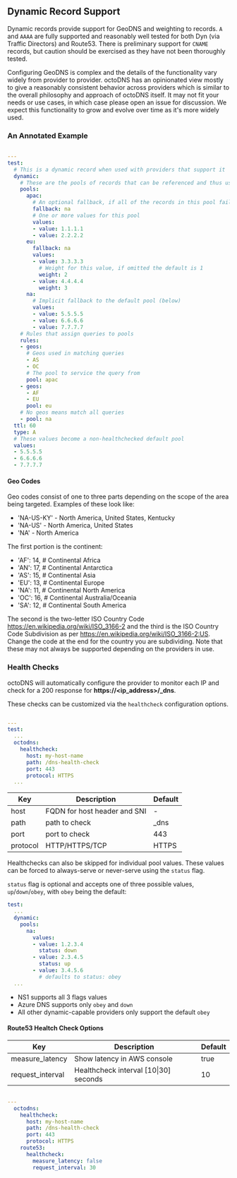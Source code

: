 ## Dynamic Record Support

Dynamic records provide support for GeoDNS and weighting to records. `A` and `AAAA` are fully supported and reasonably well tested for both Dyn (via Traffic Directors) and Route53. There is preliminary support for `CNAME` records, but caution should be exercised as they have not been thoroughly tested.

Configuring GeoDNS is complex and the details of the functionality vary widely from provider to provider. octoDNS has an opinionated view mostly to give a reasonably consistent behavior across providers which is similar to the overall philosophy and approach of octoDNS itself. It may not fit your needs or use cases, in which case please open an issue for discussion. We expect this functionality to grow and evolve over time as it's more widely used.

### An Annotated Example

```yaml

---
test:
  # This is a dynamic record when used with providers that support it
  dynamic:
    # These are the pools of records that can be referenced and thus used by rules
    pools:
      apac:
        # An optional fallback, if all of the records in this pool fail this pool should be tried
        fallback: na
        # One or more values for this pool
        values:
        - value: 1.1.1.1
        - value: 2.2.2.2
      eu:
        fallback: na
        values:
        - value: 3.3.3.3
          # Weight for this value, if omitted the default is 1
          weight: 2
        - value: 4.4.4.4
          weight: 3
      na:
        # Implicit fallback to the default pool (below)
        values:
        - value: 5.5.5.5
        - value: 6.6.6.6
        - value: 7.7.7.7
    # Rules that assign queries to pools
    rules:
    - geos:
      # Geos used in matching queries
      - AS
      - OC
      # The pool to service the query from
      pool: apac
    - geos:
      - AF
      - EU
      pool: eu
    # No geos means match all queries
    - pool: na
  ttl: 60
  type: A
  # These values become a non-healthchecked default pool
  values:
  - 5.5.5.5
  - 6.6.6.6
  - 7.7.7.7
```

#### Geo Codes

Geo codes consist of one to three parts depending on the scope of the area being targeted. Examples of these look like:

* 'NA-US-KY' - North America, United States, Kentucky
* 'NA-US' - North America, United States
* 'NA' - North America

The first portion is the continent:

* 'AF': 14,  # Continental Africa
* 'AN': 17,  # Continental Antarctica
* 'AS': 15,  # Continental Asia
* 'EU': 13,  # Continental Europe
* 'NA': 11,  # Continental North America
* 'OC': 16,  # Continental Australia/Oceania
* 'SA': 12,  # Continental South America

The second is the two-letter ISO Country Code https://en.wikipedia.org/wiki/ISO_3166-2 and the third is the ISO Country Code Subdivision as per https://en.wikipedia.org/wiki/ISO_3166-2:US. Change the code at the end for the country you are subdividing. Note that these may not always be supported depending on the providers in use.

### Health Checks

octoDNS will automatically configure the provider to monitor each IP and check for a 200 response for **https://<ip_address>/_dns**.

These checks can be customized via the `healthcheck` configuration options.

```yaml

---
test:
  ...
  octodns:
    healthcheck:
      host: my-host-name
      path: /dns-health-check
      port: 443
      protocol: HTTPS
  ...
```

| Key  | Description | Default |
|--|--|--|
| host | FQDN for host header and SNI | - |
| path | path to check | _dns |
| port | port to check | 443 |
| protocol | HTTP/HTTPS/TCP | HTTPS |

Healthchecks can also be skipped for individual pool values. These values can be forced to always-serve or never-serve using the `status` flag.

`status` flag is optional and accepts one of three possible values, `up`/`down`/`obey`, with `obey` being the default:

```yaml
test:
  ...
  dynamic:
    pools:
      na:
        values:
        - value: 1.2.3.4
          status: down
        - value: 2.3.4.5
          status: up
        - value: 3.4.5.6
          # defaults to status: obey
  ...
```

* NS1 supports all 3 flags values
* Azure DNS supports only `obey` and `down`
* All other dynamic-capable providers only support the default `obey`

#### Route53 Healtch Check Options

| Key  | Description | Default |
|--|--|--|
| measure_latency | Show latency in AWS console | true |
| request_interval | Healthcheck interval [10\|30] seconds | 10 |

```yaml

---
  octodns:
    healthcheck:
      host: my-host-name
      path: /dns-health-check
      port: 443
      protocol: HTTPS
    route53:
      healthcheck:
        measure_latency: false
        request_interval: 30
```

